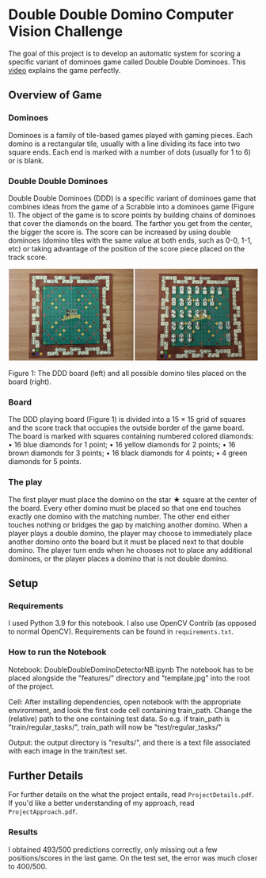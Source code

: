 # Double Double Domino Computer Vision Challenge
The goal of this project is to develop an automatic system for scoring a specific variant of dominoes game called Double Double Dominoes. This [video](https://www.youtube.com/watch?v=ORPJIjFkluQ&t) explains the game perfectly.

## Overview of Game
### Dominoes
Dominoes is a family of tile-based games played with gaming pieces. Each domino is a
rectangular tile, usually with a line dividing its face into two square ends. Each end is
marked with a number of dots (usually for 1 to 6) or is blank.

### Double Double Dominoes
Double Double Dominoes (DDD) is a specific variant of dominoes game that combines
ideas from the game of a Scrabble into a dominoes game (Figure 1). The object of the game
is to score points by building chains of dominoes that cover the diamonds on the board.
The farther you get from the center, the bigger the score is. The score can be increased by using double dominoes (domino tiles with the same value at both ends, such as 0-0, 1-1,
etc) or taking advantage of the position of the score piece placed on the track score.

![assets/ddd_1.png](assets/ddd_1.png)

Figure 1: The DDD board (left) and all possible domino tiles placed on the board (right).

### Board
The DDD playing board (Figure 1) is divided into a 15 × 15 grid of squares and the score
track that occupies the outside border of the game board. The board is marked with
squares containing numbered colored diamonds:
• 16 blue diamonds for 1 point;
• 16 yellow diamonds for 2 points;
• 16 brown diamonds for 3 points;
• 16 black diamonds for 4 points;
• 4 green diamonds for 5 points.

### The play
The first player must place the domino on the star ★ square at the center of the board. Every other domino must be placed so that one end touches exactly one domino with the
matching number. The other end either touches nothing or bridges the gap by matching
another domino. When a player plays a double domino, the player may choose to immediately place another domino onto the board but it must be placed next to that double
domino. The player turn ends when he chooses not to place any additional dominoes, or
the player places a domino that is not double domino.

## Setup
### Requirements
I used Python 3.9 for this notebook. I also use OpenCV Contrib (as opposed to normal OpenCV). Requirements can be found in `requirements.txt`.

### How to run the Notebook
Notebook: DoubleDoubleDominoDetectorNB.ipynb
The notebook has to be placed alongside the "features/" directory and "template.jpg" into the root of the project.

Cell: After installing dependencies, open notebook with the appropriate environment, and look the first code cell containing train_path. Change the (relative) path to the one containing test data.
So e.g. if train_path is "train/regular_tasks/", train_path will now be "test/regular_tasks/"

Output: the output directory is "results/", and there is a text file associated with each image in the train/test set.

## Further Details
For further details on the what the project entails, read `ProjectDetails.pdf`. If you'd like a better understanding of my approach, read `ProjectApproach.pdf`.

### Results
I obtained 493/500 predictions correctly, only missing out a few positions/scores in the last game. On the test set, the error was much closer to 400/500.

